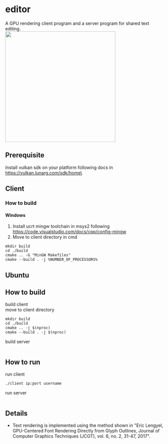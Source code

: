 # editor
A GPU rendering client program and a server program for shared text editing.\
<img src="https://github.com/chae1/editor/assets/29856486/381a0c16-9729-460f-9a82-04df2de4760d" width="350">

## Prerequisite
Install vulkan sdk on your platform following docs in https://vulkan.lunarg.com/sdk/home\

## Client
### How to build
#### Windows
1. Install ucrt mingw toolchain in msys2 following https://code.visualstudio.com/docs/cpp/config-mingw
2. Move to client directory in cmd
```console
mkdir build
cd ./build
cmake .. -G "MinGW Makefiles"
cmake --build . -j %NUMBER_OF_PROCESSORS%
```
## Ubuntu
## How to build
build client\
move to client directory
```console
mkdir build
cd ./build
cmake .. -j $(nproc)
cmake --build . -j $(nproc)
```
build server
```console
```
## How to run
run client
```console
./client ip:port username
```
run server
```console
```

## Details
* Text rendering is implemented using the method shown in "Eric Lengyel, GPU-Centered Font Rendering Directly from Glyph Outlines, Journal of Computer Graphics Techniques (JCGT), vol. 6, no. 2, 31-47, 2017".
  
